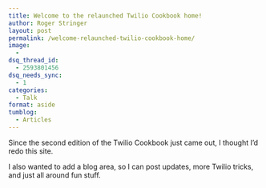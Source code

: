 ```yaml
---
title: Welcome to the relaunched Twilio Cookbook home!
author: Roger Stringer
layout: post
permalink: /welcome-relaunched-twilio-cookbook-home/
image:
  - 
dsq_thread_id:
  - 2593801456
dsq_needs_sync:
  - 1
categories:
  - Talk
format: aside
tumblog:
  - Articles
---
```

Since the second edition of the Twilio Cookbook just came out, I thought I&#8217;d redo this site.

I also wanted to add a blog area, so I can post updates, more Twilio tricks, and just all around fun stuff.